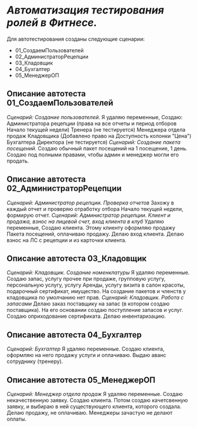 # ___Автоматизация тестирования ролей в Фитнесе.___
Для автотестирования созданы следующие сценарии:
- 01_СоздаемПользователей
- 02_АдминистраторРецепции
- 03_Кладовщик
- 04_Бухгалтер
- 05_МенеджерОП
## __Описание автотеста 01_СоздаемПользователей__
_Сценарий: Создание пользователей._ Я удаляю переменные, Создаю: 
Администратора рецепции (права на все отчеты и период отборов Начало текущей недели)
Тренера (не тестируется) 
Менеджера отдела продаж 
Кладовщика (Добавлено право на Доступность колонки "Цена")
Бухгалтера 
Директора (не тестируется)
_Сценарий: Создание пакета посещений._ Создаю обычный пакет посещений на 1 посещение, 1 день.
Создаю под полными правами, чтобы админ и менеджер могли его продать.
## __Описание автотеста 02_АдминистраторРецепции__
_Сценарий: Администратор рецепции. Проверка отчетов_
Захожу в каждый отчет и проверяю отработку отбора Начало текущей недели, формирую отчет.
_Сценарий: Администратор рецепции. Клиент и продажа, взнос на лицевой счет, вход клиента в клуб_
Удаляю переменные, Создаю клиента. Этому клиенту оформляю продажу Пакета посещений, оплачиваю продажу. Делаю вход клиента.
Делаю взнос на ЛС с рецепции и из карточки клиента.
## __Описание автотеста 03_Кладовщик__
_Сценарий: Кладовщик. Создание номенклатуры_
Я удаляю переменные. Создаю запас, услугу прочее при продаже, групповую услугу, персональную услугу, услугу Аренды, услугу визита в салон красоты, подарочный сертификат, имущество. На создание пакетов и членств у кладовщика по умолчанию нет прав.
_Сценарий: Кладовщик. Работа с запасами_
Делаю заказ поставщику на запас (в котором создаю поставщика). На его основании создаю поступление запасов и услуг. Создаю оприходование сертификата. Делаю инвентаризацию.
## __Описание автотеста 04_Бухгалтер__
_Сценарий: Бухгалтер_
Я удаляю переменные. Создаю клиента, оформляю на него продажу услуги и оплачиваю.
Выдаю аванс сотруднику (тренеру).
## __Описание автотеста 05_МенеджерОП__
_Сценарий: Менеджер отдела продаж_
Я удаляю переменные. Создаю некачественную заявку. Создаю клиента. Потом создаю качетсвенную заявку, и выбираю в ней существующего клиента, которого создала. Делаю продажу, не оплачиваю. Менеджеры зачастую не делают оплаты.